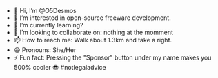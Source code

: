 - 👋 Hi, I’m @O5Desmos
- 👀 I’m interested in open-source freeware development.
- 🌱 I’m currently learning? 
- 💞️ I’m looking to collaborate on: nothing at the momment
- 📫 How to reach me: Walk about 1.3km and take a right.
- 😄 Pronouns: She/Her
- ⚡ Fun fact: Pressing the "Sponsor" button under my name makes you 500% cooler 😎 #notlegaladvice 

<!---
O5Desmos/O5Desmos is a ✨ special ✨ repository because its `README.md` (this file) appears on your GitHub profile.
You can click the Preview link to take a look at your changes.
--->
